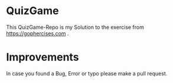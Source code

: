 # QuizGame

This QuizGame-Repo is my Solution to the exercise from https://gophercises.com .

# Improvements 

In case you found a Bug, Error or typo please make a pull request.